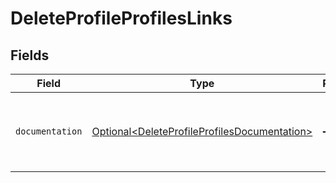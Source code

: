 # DeleteProfileProfilesLinks


## Fields

| Field                                                                                                      | Type                                                                                                       | Required                                                                                                   | Description                                                                                                |
| ---------------------------------------------------------------------------------------------------------- | ---------------------------------------------------------------------------------------------------------- | ---------------------------------------------------------------------------------------------------------- | ---------------------------------------------------------------------------------------------------------- |
| `documentation`                                                                                            | [Optional\<DeleteProfileProfilesDocumentation>](../../models/errors/DeleteProfileProfilesDocumentation.md) | :heavy_minus_sign:                                                                                         | The URL to the generic Mollie API error handling guide.                                                    |